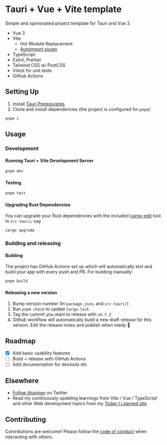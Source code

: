 # Tauri + Vue + Vite template

Simple and opinionated project template for Tauri and Vue 3.

- Vue 3
- Vite
  - Hot Module Replacement
  - [AutoImport plugin](https://github.com/antfu/unplugin-auto-import)
- TypeScript
- Eslint, Prettier
- Tailwind CSS w/ PostCSS
- Vitest for unit tests
- Github Actions

## Setting Up

1. Install [Tauri Prerequisites](https://tauri.studio/v1/guides/getting-started/prerequisites)
2. Clone and install dependencies (the project is configured for `pnpm`):

```sh
pnpm i
```

## Usage

### Development

#### Running Tauri + Vite Development Server

```sh
pnpm dev
```

#### Testing

```sh
pnpm test
```

#### Upgrading Rust Dependencies

You can upgrade your Rust dependencies with the included [cargo-edit](https://github.com/killercup/cargo-edit) tool. In `src-tauri/` say

```sh
cargo upgrade
```

### Building and releasing

#### Building

The project has GitHub Actions set up which will automatically test and build your app with every push and PR. For building manually:

```sh
pnpm build
```

#### Releasing a new version

1. Bump version number (In `package.json`, and `src-tauri/`)
2. Run `pnpm check` to update `Cargo.lock`
3. Tag the commit you want to release with `vX.Y.Z`
4. Github workflow will automatically build a new draft release for this version. Edit the release notes and publish when ready 🎉

## Roadmap

- [x] Add basic usability features
- [ ] Build + release with GitHub Actions
- [ ] Add documentation for devtools etc

## Elsewhere

- [Follow @uninen](https://twitter.com/uninen) on Twitter
- Read my continuously updating learnings from Vite / Vue / TypeScript and other Web development topics from my [Today I Learned site](https://til.unessa.net/)

## Contributing

Contributions are welcome! Please follow the [code of conduct](./CODE_OF_CONDUCT.md) when interacting with others.
